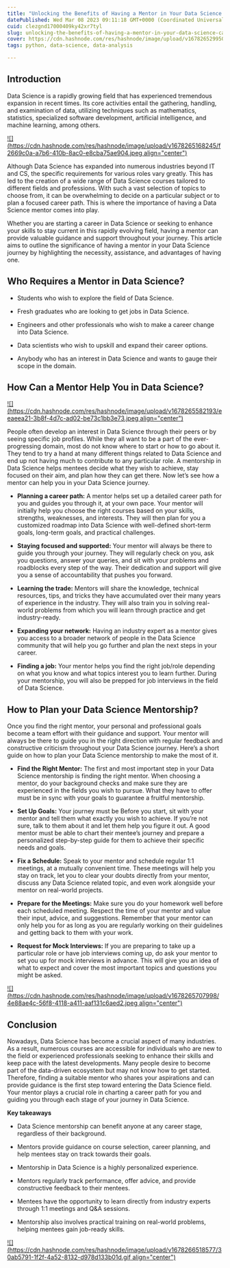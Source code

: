 ```yaml
---
title: "Unlocking the Benefits of Having a Mentor in Your Data Science Career"
datePublished: Wed Mar 08 2023 09:11:18 GMT+0000 (Coordinated Universal Time)
cuid: clezgnd17000409ky42xr7tyl
slug: unlocking-the-benefits-of-having-a-mentor-in-your-data-science-career
cover: https://cdn.hashnode.com/res/hashnode/image/upload/v1678265299502/fd2dd17e-206d-4d75-8004-44ee8b3d2ff8.png
tags: python, data-science, data-analysis

---
```


## **Introduction**

Data Science is a rapidly growing field that has experienced tremendous expansion in recent times. Its core activities entail the gathering, handling, and examination of data, utilizing techniques such as mathematics, statistics, specialized software development, artificial intelligence, and machine learning, among others.

[![](https://cdn.hashnode.com/res/hashnode/image/upload/v1678265168245/f2669c0a-a7b6-410b-8ac0-e8cba75ae904.jpeg align="center")](https://www.kentotskan.top/ProductDetail.aspx?iid=150657224&pr=39.88)

Although Data Science has expanded into numerous industries beyond IT and CS, the specific requirements for various roles vary greatly. This has led to the creation of a wide range of Data Science courses tailored to different fields and professions. With such a vast selection of topics to choose from, it can be overwhelming to decide on a particular subject or to plan a focused career path. This is where the importance of having a Data Science mentor comes into play.

Whether you are starting a career in Data Science or seeking to enhance your skills to stay current in this rapidly evolving field, having a mentor can provide valuable guidance and support throughout your journey. This article aims to outline the significance of having a mentor in your Data Science journey by highlighting the necessity, assistance, and advantages of having one.

## **Who Requires a Mentor in Data Science?**

* Students who wish to explore the field of Data Science.
    
* Fresh graduates who are looking to get jobs in Data Science.
    
* Engineers and other professionals who wish to make a career change into Data Science.
    
* Data scientists who wish to upskill and expand their career options.
    
* Anybody who has an interest in Data Science and wants to gauge their scope in the domain.
    

## **How Can a Mentor Help You in Data Science?**

[![](https://cdn.hashnode.com/res/hashnode/image/upload/v1678265582193/eeaeea21-3b8f-4d7c-ad02-be73c1bb3e73.jpeg align="center")](www.wapa.gov)

People often develop an interest in Data Science through their peers or by seeing specific job profiles. While they all want to be a part of the ever-progressing domain, most do not know where to start or how to go about it. They tend to try a hand at many different things related to Data Science and end up not having much to contribute to any particular role. A mentorship in Data Science helps mentees decide what they wish to achieve, stay focused on their aim, and plan how they can get there. Now let’s see how a mentor can help you in your Data Science journey.

* **Planning a career path:** A mentor helps set up a detailed career path for you and guides you through it, at your own pace. Your mentor will initially help you choose the right courses based on your skills, strengths, weaknesses, and interests. They will then plan for you a customized roadmap into Data Science with well-defined short-term goals, long-term goals, and practical challenges.
    
* **Staying focused and supported:** Your mentor will always be there to guide you through your journey. They will regularly check on you, ask you questions, answer your queries, and sit with your problems and roadblocks every step of the way. Their dedication and support will give you a sense of accountability that pushes you forward.
    
* **Learning the trade:** Mentors will share the knowledge, technical resources, tips, and tricks they have accumulated over their many years of experience in the industry. They will also train you in solving real-world problems from which you will learn through practice and get industry-ready.
    
* **Expanding your network:** Having an industry expert as a mentor gives you access to a broader network of people in the Data Science community that will help you go further and plan the next steps in your career.
    
* **Finding a job:** Your mentor helps you find the right job/role depending on what you know and what topics interest you to learn further. During your mentorship, you will also be prepped for job interviews in the field of Data Science.
    

## **How to Plan your Data Science Mentorship?**

Once you find the right mentor, your personal and professional goals become a team effort with their guidance and support. Your mentor will always be there to guide you in the right direction with regular feedback and constructive criticism throughout your Data Science journey. Here’s a short guide on how to plan your Data Science mentorship to make the most of it.

* **Find the Right Mentor:** The first and most important step in your Data Science mentorship is finding the right mentor. When choosing a mentor, do your background checks and make sure they are experienced in the fields you wish to pursue. What they have to offer must be in sync with your goals to guarantee a fruitful mentorship.
    
* **Set Up Goals:** Your journey must be Before you start, sit with your mentor and tell them what exactly you wish to achieve. If you’re not sure, talk to them about it and let them help you figure it out. A good mentor must be able to chart their mentee’s journey and prepare a personalized step-by-step guide for them to achieve their specific needs and goals.
    
* **Fix a Schedule:** Speak to your mentor and schedule regular 1:1 meetings, at a mutually convenient time. These meetings will help you stay on track, let you to clear your doubts directly from your mentor, discuss any Data Science related topic, and even work alongside your mentor on real-world projects.
    
* **Prepare for the Meetings:** Make sure you do your homework well before each scheduled meeting. Respect the time of your mentor and value their input, advice, and suggestions. Remember that your mentor can only help you for as long as you are regularly working on their guidelines and getting back to them with your work.
    
* **Request for Mock Interviews:** If you are preparing to take up a particular role or have job interviews coming up, do ask your mentor to set you up for mock interviews in advance. This will give you an idea of what to expect and cover the most important topics and questions you might be asked.
    

[![](https://cdn.hashnode.com/res/hashnode/image/upload/v1678265707998/4e88ae4c-56f8-4118-a411-aaf131c6aed2.jpeg align="center")](www.tenthousandcoffees.com)

## **Conclusion**

Nowadays, Data Science has become a crucial aspect of many industries. As a result, numerous courses are accessible for individuals who are new to the field or experienced professionals seeking to enhance their skills and keep pace with the latest developments. Many people desire to become part of the data-driven ecosystem but may not know how to get started. Therefore, finding a suitable mentor who shares your aspirations and can provide guidance is the first step toward entering the Data Science field. Your mentor plays a crucial role in charting a career path for you and guiding you through each stage of your journey in Data Science.

**Key takeaways**

* Data Science mentorship can benefit anyone at any career stage, regardless of their background.
    
* Mentors provide guidance on course selection, career planning, and help mentees stay on track towards their goals.
    
* Mentorship in Data Science is a highly personalized experience.
    
* Mentors regularly track performance, offer advice, and provide constructive feedback to their mentees.
    
* Mentees have the opportunity to learn directly from industry experts through 1:1 meetings and Q&A sessions.
    
* Mentorship also involves practical training on real-world problems, helping mentees gain job-ready skills.
    

[![](https://cdn.hashnode.com/res/hashnode/image/upload/v1678266518577/30ab5791-1f2f-4a52-8132-d978d133b01d.gif align="center")](https://giphy.com/gifs/dinosaur-dino-dinosally-Bht33KS4YXaHS5ABOP)